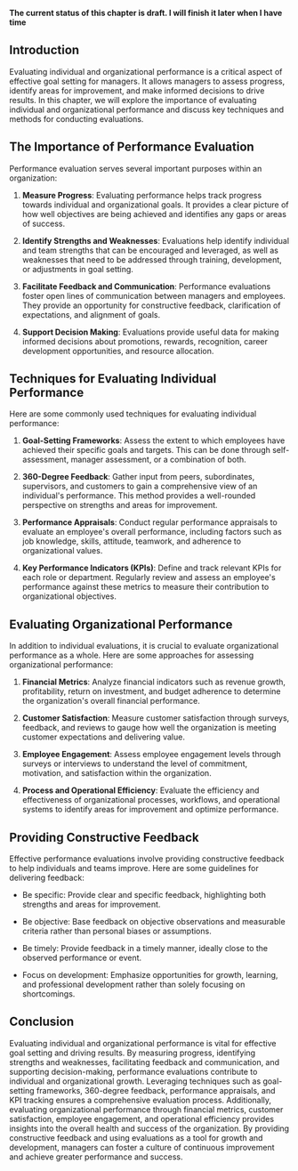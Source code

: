 **The current status of this chapter is draft. I will finish it later when I have time**

Introduction
------------

Evaluating individual and organizational performance is a critical aspect of effective goal setting for managers. It allows managers to assess progress, identify areas for improvement, and make informed decisions to drive results. In this chapter, we will explore the importance of evaluating individual and organizational performance and discuss key techniques and methods for conducting evaluations.

The Importance of Performance Evaluation
----------------------------------------

Performance evaluation serves several important purposes within an organization:

1. **Measure Progress**: Evaluating performance helps track progress towards individual and organizational goals. It provides a clear picture of how well objectives are being achieved and identifies any gaps or areas of success.

2. **Identify Strengths and Weaknesses**: Evaluations help identify individual and team strengths that can be encouraged and leveraged, as well as weaknesses that need to be addressed through training, development, or adjustments in goal setting.

3. **Facilitate Feedback and Communication**: Performance evaluations foster open lines of communication between managers and employees. They provide an opportunity for constructive feedback, clarification of expectations, and alignment of goals.

4. **Support Decision Making**: Evaluations provide useful data for making informed decisions about promotions, rewards, recognition, career development opportunities, and resource allocation.

Techniques for Evaluating Individual Performance
------------------------------------------------

Here are some commonly used techniques for evaluating individual performance:

1. **Goal-Setting Frameworks**: Assess the extent to which employees have achieved their specific goals and targets. This can be done through self-assessment, manager assessment, or a combination of both.

2. **360-Degree Feedback**: Gather input from peers, subordinates, supervisors, and customers to gain a comprehensive view of an individual's performance. This method provides a well-rounded perspective on strengths and areas for improvement.

3. **Performance Appraisals**: Conduct regular performance appraisals to evaluate an employee's overall performance, including factors such as job knowledge, skills, attitude, teamwork, and adherence to organizational values.

4. **Key Performance Indicators (KPIs)**: Define and track relevant KPIs for each role or department. Regularly review and assess an employee's performance against these metrics to measure their contribution to organizational objectives.

Evaluating Organizational Performance
-------------------------------------

In addition to individual evaluations, it is crucial to evaluate organizational performance as a whole. Here are some approaches for assessing organizational performance:

1. **Financial Metrics**: Analyze financial indicators such as revenue growth, profitability, return on investment, and budget adherence to determine the organization's overall financial performance.

2. **Customer Satisfaction**: Measure customer satisfaction through surveys, feedback, and reviews to gauge how well the organization is meeting customer expectations and delivering value.

3. **Employee Engagement**: Assess employee engagement levels through surveys or interviews to understand the level of commitment, motivation, and satisfaction within the organization.

4. **Process and Operational Efficiency**: Evaluate the efficiency and effectiveness of organizational processes, workflows, and operational systems to identify areas for improvement and optimize performance.

Providing Constructive Feedback
-------------------------------

Effective performance evaluations involve providing constructive feedback to help individuals and teams improve. Here are some guidelines for delivering feedback:

* Be specific: Provide clear and specific feedback, highlighting both strengths and areas for improvement.

* Be objective: Base feedback on objective observations and measurable criteria rather than personal biases or assumptions.

* Be timely: Provide feedback in a timely manner, ideally close to the observed performance or event.

* Focus on development: Emphasize opportunities for growth, learning, and professional development rather than solely focusing on shortcomings.

Conclusion
----------

Evaluating individual and organizational performance is vital for effective goal setting and driving results. By measuring progress, identifying strengths and weaknesses, facilitating feedback and communication, and supporting decision-making, performance evaluations contribute to individual and organizational growth. Leveraging techniques such as goal-setting frameworks, 360-degree feedback, performance appraisals, and KPI tracking ensures a comprehensive evaluation process. Additionally, evaluating organizational performance through financial metrics, customer satisfaction, employee engagement, and operational efficiency provides insights into the overall health and success of the organization. By providing constructive feedback and using evaluations as a tool for growth and development, managers can foster a culture of continuous improvement and achieve greater performance and success.
